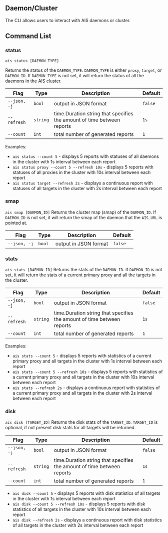 ## Daemon/Cluster 

The CLI allows users to interact with AIS daemons or cluster.

## Command List

### status

`ais status [DAEMON_TYPE]`

Returns the status of the `DAEMON_TYPE`. `DAEMON_TYPE` is either `proxy`, `target`, or `DAEMON_ID`. If `DAEMON_TYPE` is not set, it will return the status of all the daemons in the AIS cluster.

| Flag | Type | Description | Default |
| --- | --- | --- | --- |
| `--json, -j` | `bool` | output in JSON format | `false` |
| `--refresh` | `string` | time.Duration string that specifies the amount of time between reports | `1s` |
| `--count` | `int` | total number of generated reports | `1` |

Examples:

* `ais status --count 5` - displays 5 reports with statuses of all daemons in the cluster with 1s interval between each report
* `ais status proxy --count 5 --refresh 10s` - displays 5 reports with statuses of all proxies in the cluster with 10s interval between each report
* `ais status target --refresh 2s` - displays a continuous report with statuses of all targets in the cluster with 2s interval between each report

### smap

`ais smap [DAEMON_ID]`
Returns the cluster map (smap) of the `DAEMON_ID`. If `DAEMON_ID` is not set, it will return the smap of the daemon that the `AIS_URL` is pointed at.

| Flag | Type | Description | Default |
| --- | --- | --- | --- |
| `--json, -j` | `bool` | output in JSON format | `false` |

### stats

`ais stats [DAEMON_ID]`
Returns the stats of the `DAEMON_ID`. If `DAEMON_ID` is not set, it will return the stats of a current primary proxy and all the targets in the cluster.

| Flag | Type | Description | Default |
| --- | --- | --- | --- |
| `--json, -j` | `bool` | output in JSON format | `false` |
| `--refresh` | `string` | time.Duration string that specifies the amount of time between reports | `1s` |
| `--count` | `int` | total number of generated reports | `1` |

Examples:

* `ais stats --count 5` - displays 5 reports with statistics of a current primary proxy and all targets in the cluster with 1s interval between each report
* `ais stats --count 5 --refresh 10s` - displays 5 reports with statistics of a current primary proxy and all targets in the cluster with 10s interval between each report
* `ais stats --refresh 2s` - displays a continuous report with statistics of a current primary proxy and all targets in the cluster with 2s interval between each report

### disk

`ais disk [TARGET_ID]`
Returns the disk stats of the `TARGET_ID`. `TARGET_ID` is optional, if not present disk stats for all targets will be returned.

| Flag | Type | Description | Default |
| --- | --- | --- | --- |
| `--json, -j` | `bool` | output in JSON format | `false` |
| `--refresh` | `string` | time.Duration string that specifies the amount of time between reports | `1s` |
| `--count` | `int` | total number of generated reports | `1` |

* `ais disk --count 5` - displays 5 reports with disk statistics of all targets in the cluster with 1s interval between each report
* `ais disk --count 5 --refresh 10s` - displays 5 reports with disk statistics of all targets in the cluster with 10s interval between each report
* `ais disk --refresh 2s` - displays a continuous report with disk statistics of all targets in the cluster with 2s interval between each report
